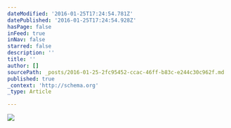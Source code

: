 ```yaml
---
dateModified: '2016-01-25T17:24:54.781Z'
datePublished: '2016-01-25T17:24:54.928Z'
hasPage: false
inFeed: true
inNav: false
starred: false
description: ''
title: ''
author: []
sourcePath: _posts/2016-01-25-2fc95452-ccac-46ff-b83c-e244c30c962f.md
published: true
_context: 'http://schema.org'
_type: Article

---
```

![](https://the-grid-user-content.s3-us-west-2.amazonaws.com/78c5c019-9080-4247-af43-15111ccf26bf.jpg)